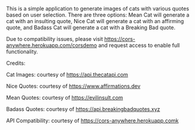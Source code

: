 This is a simple application to generate images of cats with various quotes based on user selection. There are three options: Mean Cat will generate a cat with an insulting quote, Nice Cat will generate a cat with an affirming quote, and Badass Cat will generate a cat with a Breaking Bad quote.

Due to compatibility issues, please visit https://cors-anywhere.herokuapp.com/corsdemo and request access to enable full functionality.

Credits:

Cat Images: courtesy of https://api.thecatapi.com

Nice Quotes: courtesy of https://www.affirmations.dev

Mean Quotes: courtesy of https://evilinsult.com

Badass Quotes: courtesy of https://api.breakingbadquotes.xyz

API Compatibility: courtesy of https://cors-anywhere.herokuapp.comk
